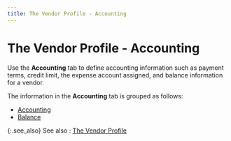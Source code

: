 ```yaml
---
title: The Vendor Profile - Accounting
---
```


# The Vendor Profile - Accounting


Use the **Accounting** tab to define  accounting information such as payment terms, credit limit, the expense  account assigned, and balance information for a vendor.


The information in the **Accounting**  tab is grouped as follows:

- [Accounting]({{site.mv_baseurl}}/creating/the-vendor-profile-accounting/accounting_the_vendor_profile_accounting_accounting.html)
- [Balance]({{site.mv_baseurl}}/creating/the-vendor-profile-accounting/balance_accounting_tab_vendors_profile.html)



{:.see_also}
See also
: [The  Vendor Profile]({{site.mv_baseurl}}/creating/the_vendor_profile_steps_by_steps.html)
